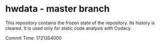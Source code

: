 # hwdata - master branch

This repository contains the frozen state of the repository.
Its history is cleared. It is used only for static code
analysis with Codacy.

Commit Time: 1721354000